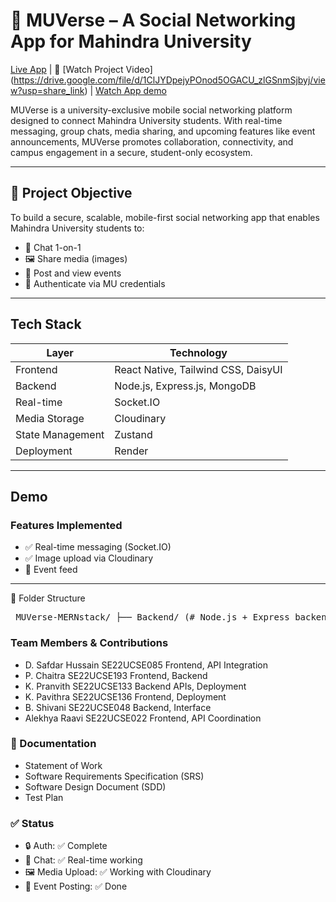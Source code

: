 # 📱 MUVerse – A Social Networking App for Mahindra University

 [Live App](https://muverse-mernstack-2.onrender.com/home) | 🎥 [Watch Project Video] (https://drive.google.com/file/d/1ClJYDpejyPOnod5OGACU_zlGSnmSjbyj/view?usp=share_link) |
 [Watch App demo]()

MUVerse is a university-exclusive mobile social networking platform designed to connect Mahindra University students. With real-time messaging, group chats, media sharing, and upcoming features like event announcements, MUVerse promotes collaboration, connectivity, and campus engagement in a secure, student-only ecosystem.

---

## 🧠 Project Objective

To build a secure, scalable, mobile-first social networking app that enables Mahindra University students to:

- 📩 Chat 1-on-1 
- 🖼️ Share media (images)
- 📢 Post and view events 
- 🔐 Authenticate via MU credentials

---

## Tech Stack

| Layer | Technology |
|-------|------------|
| Frontend | React Native, Tailwind CSS, DaisyUI |
| Backend | Node.js, Express.js, MongoDB |
| Real-time | Socket.IO |
| Media Storage | Cloudinary |
| State Management | Zustand |
| Deployment | Render |

---

##  Demo

###  Features Implemented

- ✅ Real-time messaging (Socket.IO)
- ✅ Image upload via Cloudinary
- 🔄 Event feed 

---

📁 Folder Structure
<pre> MUVerse-MERNstack/ ├── Backend/ (# Node.js + Express backend) ├── Frontend/ (# React Native frontend) ├── docs/ (# Project documents) │ ├── Statement_of_Work.pdf │ ├── SRS.pdf │ └── SDD.pdf ├── README.md  </pre>


### Team Members & Contributions

- D. Safdar Hussain      SE22UCSE085     Frontend, API Integration
- P. Chaitra             SE22UCSE193     Frontend, Backend
- K. Pranvith            SE22UCSE133     Backend APIs, Deployment
- K. Pavithra            SE22UCSE136     Frontend, Deployment
- B. Shivani             SE22UCSE048     Backend, Interface
- Alekhya Raavi          SE22UCSE022     Frontend, API Coordination



### 📄 Documentation

- Statement of Work
- Software Requirements Specification (SRS)
- Software Design Document (SDD)
- Test Plan 


### ✅ Status

- 🔒 Auth: ✅ Complete
- 💬 Chat: ✅ Real-time working
- 🖼️ Media Upload: ✅ Working with Cloudinary
- 📅 Event Posting: ✅ Done


